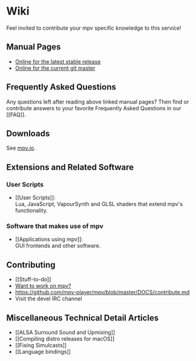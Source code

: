 # Wiki

Feel invited to contribute your mpv specific knowledge to this service!


## Manual Pages

* [Online for the latest stable release](https://mpv.io/manual/stable/)
* [Online for the current git master](https://mpv.io/manual/master/)


## Frequently Asked Questions

Any questions left after reading above linked manual pages? Then find or contribute answers to your favorite Frequently Asked Questions in our [[FAQ]].


## Downloads

See [mpv.io](https://mpv.io/installation/).

## Extensions and Related Software

### User Scripts

* [[User Scripts]]:   
  Lua, JavaScript, VapourSynth and GLSL shaders that extend mpv's functionality.

### Software that makes use of mpv

* [[Applications using mpv]]:   
  GUI frontends and other software.

## Contributing

* [[Stuff-to-do]]
* [Want to work on mpv?](https://github.com/mpv-player/mpv/issues/13608)
* https://github.com/mpv-player/mpv/blob/master/DOCS/contribute.md
* Visit the devel IRC channel

## Miscellaneous Technical Detail Articles

* [[ALSA Surround Sound and Upmixing]]
* [[Compiling distro releases for macOS]]
* [[Fixing Simulcasts]]
* [[Language bindings]]